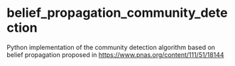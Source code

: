 # belief_propagation_community_detection
Python implementation of the community detection algorithm based on belief propagation proposed in https://www.pnas.org/content/111/51/18144
